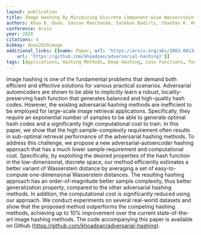 ```yaml
---
layout: publication
title: Image Hashing By Minimizing Discrete Component-wise Wasserstein Distance
authors: Khoa D. Doan, Saurav Manchanda, Sarkhan Badirli, Chandan K. Reddy
conference: Arxiv
year: 2020
citations: 4
bibkey: doan2020image
additional_links: [{name: Paper, url: 'https://arxiv.org/abs/2003.00134'}, {name: Code,
    url: 'https://github.com/khoadoan/adversarial-hashing)'}]
tags: [Applications, Hashing Methods, Deep Hashing, Loss Functions, Tools and Libraries]
---
```

Image hashing is one of the fundamental problems that demand both efficient
and effective solutions for various practical scenarios. Adversarial
autoencoders are shown to be able to implicitly learn a robust,
locality-preserving hash function that generates balanced and high-quality hash
codes. However, the existing adversarial hashing methods are inefficient to be
employed for large-scale image retrieval applications. Specifically, they
require an exponential number of samples to be able to generate optimal hash
codes and a significantly high computational cost to train. In this paper, we
show that the high sample-complexity requirement often results in sub-optimal
retrieval performance of the adversarial hashing methods. To address this
challenge, we propose a new adversarial-autoencoder hashing approach that has a
much lower sample requirement and computational cost. Specifically, by
exploiting the desired properties of the hash function in the low-dimensional,
discrete space, our method efficiently estimates a better variant of
Wasserstein distance by averaging a set of easy-to-compute one-dimensional
Wasserstein distances. The resulting hashing approach has an order-of-magnitude
better sample complexity, thus better generalization property, compared to the
other adversarial hashing methods. In addition, the computational cost is
significantly reduced using our approach. We conduct experiments on several
real-world datasets and show that the proposed method outperforms the competing
hashing methods, achieving up to 10% improvement over the current
state-of-the-art image hashing methods. The code accompanying this paper is
available on Github (https://github.com/khoadoan/adversarial-hashing).